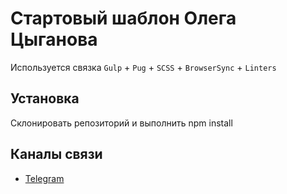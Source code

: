 # Стартовый шаблон Олега Цыганова
Используется связка `Gulp` + `Pug` + `SCSS` + `BrowserSync` + `Linters`

## Установка
Склонировать репозиторий и выполнить npm install

## Каналы связи
- [Telegram](https://tlgg.ru/redsmoke_smr)
